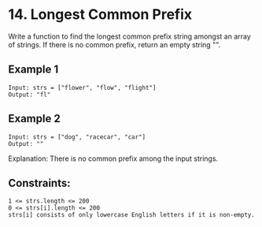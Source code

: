 # 14. Longest Common Prefix

Write a function to find the longest common prefix string amongst an array of strings.
If there is no common prefix, return an empty string "".

## Example 1
```text
Input: strs = ["flower", "flow", "flight"]
Output: "fl"
```

## Example 2
```text
Input: strs = ["dog", "racecar", "car"]
Output: ""
```

Explanation: There is no common prefix among the input strings.

## Constraints:
```text
1 <= strs.length <= 200
0 <= strs[i].length <= 200
strs[i] consists of only lowercase English letters if it is non-empty.
```
